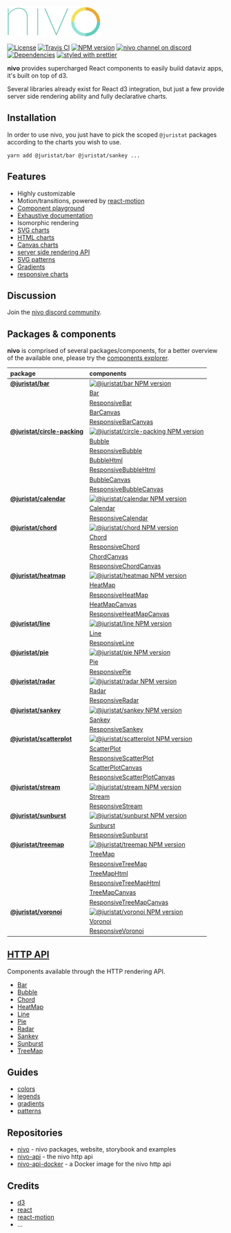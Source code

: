 <img alt="nivo" src="https://raw.githubusercontent.com/plouc/nivo/master/nivo.png" width="216" height="68"/>

[![License][license-image]][license-url]
[![Travis CI][travis-image]][travis-url]
[![NPM version][npm-image]][npm-url]
[![nivo channel on discord](https://img.shields.io/badge/discord-nivo-61dafb.svg?style=flat-square)](https://discord.gg/n7Ft74f)
[![Dependencies][gemnasium-image]][gemnasium-url]
[![styled with prettier][prettier-image]][prettier-url]

**nivo** provides supercharged React components to easily build dataviz apps,
it's built on top of d3.

Several libraries already exist for React d3 integration,
but just a few provide server side rendering ability and fully declarative charts.

## Installation

In order to use nivo, you just have to pick the scoped `@juristat` packages according to the charts you wish to use.

```
yarn add @juristat/bar @juristat/sankey ...
```

## Features

*   Highly customizable
*   Motion/transitions, powered by [react-motion](https://github.com/chenglou/react-motion)
*   [Component playground](http://nivo.rocks)
*   [Exhaustive documentation](http://nivo.rocks)
*   Isomorphic rendering
*   [SVG charts](http://nivo.rocks/#/components?filter=svg)
*   [HTML charts](http://nivo.rocks/#/components?filter=html)
*   [Canvas charts](http://nivo.rocks/#/components?filter=canvas)
*   [server side rendering API](https://github.com/plouc/nivo-api)
*   [SVG patterns](http://nivo.rocks/#/guides/patterns)
*   [Gradients](http://nivo.rocks/#/guides/gradients)
*   [responsive charts](http://nivo.rocks/#/components?q=responsive)

## Discussion

Join the [nivo discord community](https://discord.gg/n7Ft74f).

## Packages & components

**nivo** is comprised of several packages/components, for a better overview of the available one,
please try the [components explorer](http://nivo.rocks/#/components).

| package                                                                                                | components                                                                                                                                                                     |
| :----------------------------------------------------------------------------------------------------- | :----------------------------------------------------------------------------------------------------------------------------------------------------------------------------- |
| [**@juristat/bar**](https://github.com/plouc/nivo/tree/master/packages/nivo-bar)                       | [![@juristat/bar NPM version](https://img.shields.io/npm/v/@juristat/bar.svg?style=flat-square)](https://www.npmjs.com/package/@juristat/bar)                                  |
|                                                                                                        | [Bar](http://nivo.rocks/#/bar)                                                                                                                                                 |
|                                                                                                        | [ResponsiveBar](http://nivo.rocks/#/bar)                                                                                                                                       |
|                                                                                                        | [BarCanvas](http://nivo.rocks/#/bar/canvas)                                                                                                                                    |
|                                                                                                        | [ResponsiveBarCanvas](http://nivo.rocks/#/bar/canvas)                                                                                                                          |
| [**@juristat/circle-packing**](https://github.com/plouc/nivo/tree/master/packages/nivo-circle-packing) | [![@juristat/circle-packing NPM version](https://img.shields.io/npm/v/@juristat/circle-packing.svg?style=flat-square)](https://www.npmjs.com/package/@juristat/circle-packing) |
|                                                                                                        | [Bubble](http://nivo.rocks/#/bubble)                                                                                                                                           |
|                                                                                                        | [ResponsiveBubble](http://nivo.rocks/#/bubble)                                                                                                                                 |
|                                                                                                        | [BubbleHtml](http://nivo.rocks/#/bubble/html)                                                                                                                                  |
|                                                                                                        | [ResponsiveBubbleHtml](http://nivo.rocks/#/bubble/html)                                                                                                                        |
|                                                                                                        | [BubbleCanvas](http://nivo.rocks/#/bubble/canvas)                                                                                                                              |
|                                                                                                        | [ResponsiveBubbleCanvas](http://nivo.rocks/#/bubble/canvas)                                                                                                                    |
| [**@juristat/calendar**](https://github.com/plouc/nivo/tree/master/packages/nivo-calendar)             | [![@juristat/calendar NPM version](https://img.shields.io/npm/v/@juristat/calendar.svg?style=flat-square)](https://www.npmjs.com/package/@juristat/calendar)                   |
|                                                                                                        | [Calendar](http://nivo.rocks/#/calendar)                                                                                                                                       |
|                                                                                                        | [ResponsiveCalendar](http://nivo.rocks/#/calendar)                                                                                                                             |
| [**@juristat/chord**](https://github.com/plouc/nivo/tree/master/packages/nivo-chord)                   | [![@juristat/chord NPM version](https://img.shields.io/npm/v/@juristat/chord.svg?style=flat-square)](https://www.npmjs.com/package/@juristat/chord)                            |
|                                                                                                        | [Chord](http://nivo.rocks/#/chord)                                                                                                                                             |
|                                                                                                        | [ResponsiveChord](http://nivo.rocks/#/chord)                                                                                                                                   |
|                                                                                                        | [ChordCanvas](http://nivo.rocks/#/chord/canvas)                                                                                                                                |
|                                                                                                        | [ResponsiveChordCanvas](http://nivo.rocks/#/chord/canvas)                                                                                                                      |
| [**@juristat/heatmap**](https://github.com/plouc/nivo/tree/master/packages/nivo-heatmap)               | [![@juristat/heatmap NPM version](https://img.shields.io/npm/v/@juristat/heatmap.svg?style=flat-square)](https://www.npmjs.com/package/@juristat/heatmap)                      |
|                                                                                                        | [HeatMap](http://nivo.rocks/#/heatmap)                                                                                                                                         |
|                                                                                                        | [ResponsiveHeatMap](http://nivo.rocks/#/heatmap)                                                                                                                               |
|                                                                                                        | [HeatMapCanvas](http://nivo.rocks/#/heatmap/canvas)                                                                                                                            |
|                                                                                                        | [ResponsiveHeatMapCanvas](http://nivo.rocks/#/heatmap/canvas)                                                                                                                  |
| [**@juristat/line**](https://github.com/plouc/nivo/tree/master/packages/nivo-line)                     | [![@juristat/line NPM version](https://img.shields.io/npm/v/@juristat/line.svg?style=flat-square)](https://www.npmjs.com/package/@juristat/line)                               |
|                                                                                                        | [Line](http://nivo.rocks/#/line)                                                                                                                                               |
|                                                                                                        | [ResponsiveLine](http://nivo.rocks/#/line)                                                                                                                                     |
| [**@juristat/pie**](https://github.com/plouc/nivo/tree/master/packages/nivo-pie)                       | [![@juristat/pie NPM version](https://img.shields.io/npm/v/@juristat/pie.svg?style=flat-square)](https://www.npmjs.com/package/@juristat/pie)                                  |
|                                                                                                        | [Pie](http://nivo.rocks/#/pie)                                                                                                                                                 |
|                                                                                                        | [ResponsivePie](http://nivo.rocks/#/pie)                                                                                                                                       |
| [**@juristat/radar**](https://github.com/plouc/nivo/tree/master/packages/nivo-radar)                   | [![@juristat/radar NPM version](https://img.shields.io/npm/v/@juristat/radar.svg?style=flat-square)](https://www.npmjs.com/package/@juristat/radar)                            |
|                                                                                                        | [Radar](http://nivo.rocks/#/radar)                                                                                                                                             |
|                                                                                                        | [ResponsiveRadar](http://nivo.rocks/#/radar)                                                                                                                                   |
| [**@juristat/sankey**](https://github.com/plouc/nivo/tree/master/packages/nivo-sankey)                 | [![@juristat/sankey NPM version](https://img.shields.io/npm/v/@juristat/sankey.svg?style=flat-square)](https://www.npmjs.com/package/@juristat/sankey)                         |
|                                                                                                        | [Sankey](http://nivo.rocks/#/sankey)                                                                                                                                           |
|                                                                                                        | [ResponsiveSankey](http://nivo.rocks/#/sankey)                                                                                                                                 |
| [**@juristat/scatterplot**](https://github.com/plouc/nivo/tree/master/packages/nivo-scatterplot)       | [![@juristat/scatterplot NPM version](https://img.shields.io/npm/v/@juristat/scatterplot.svg?style=flat-square)](https://www.npmjs.com/package/@juristat/scatterplot)          |
|                                                                                                        | [ScatterPlot](http://nivo.rocks/#/scatterplot)                                                                                                                                 |
|                                                                                                        | [ResponsiveScatterPlot](http://nivo.rocks/#/scatterplot)                                                                                                                       |
|                                                                                                        | [ScatterPlotCanvas](http://nivo.rocks/#/scatterplot/canvas)                                                                                                                    |
|                                                                                                        | [ResponsiveScatterPlotCanvas](http://nivo.rocks/#/scatterplot/canvas)                                                                                                          |
| [**@juristat/stream**](https://github.com/plouc/nivo/tree/master/packages/nivo-stream)                 | [![@juristat/stream NPM version](https://img.shields.io/npm/v/@juristat/stream.svg?style=flat-square)](https://www.npmjs.com/package/@juristat/stream)                         |
|                                                                                                        | [Stream](http://nivo.rocks/#/stream)                                                                                                                                           |
|                                                                                                        | [ResponsiveStream](http://nivo.rocks/#/stream)                                                                                                                                 |
| [**@juristat/sunburst**](https://github.com/plouc/nivo/tree/master/packages/nivo-sunburst)             | [![@juristat/sunburst NPM version](https://img.shields.io/npm/v/@juristat/sunburst.svg?style=flat-square)](https://www.npmjs.com/package/@juristat/sunburst)                   |
|                                                                                                        | [Sunburst](http://nivo.rocks/#/sunburst)                                                                                                                                       |
|                                                                                                        | [ResponsiveSunburst](http://nivo.rocks/#/sunburst)                                                                                                                             |
| [**@juristat/treemap**](https://github.com/plouc/nivo/tree/master/packages/nivo-treemap)               | [![@juristat/treemap NPM version](https://img.shields.io/npm/v/@juristat/treemap.svg?style=flat-square)](https://www.npmjs.com/package/@juristat/treemap)                      |
|                                                                                                        | [TreeMap](http://nivo.rocks/#/treemap)                                                                                                                                         |
|                                                                                                        | [ResponsiveTreeMap](http://nivo.rocks/#/treemap)                                                                                                                               |
|                                                                                                        | [TreeMapHtml](http://nivo.rocks/#/treemap/html)                                                                                                                                |
|                                                                                                        | [ResponsiveTreeMapHtml](http://nivo.rocks/#/treemap/html)                                                                                                                      |
|                                                                                                        | [TreeMapCanvas](http://nivo.rocks/#/treemap/canvas)                                                                                                                            |
|                                                                                                        | [ResponsiveTreeMapCanvas](http://nivo.rocks/#/treemap/canvas)                                                                                                                  |
| [**@juristat/voronoi**](https://github.com/plouc/nivo/tree/master/packages/nivo-voronoi)               | [![@juristat/voronoi NPM version](https://img.shields.io/npm/v/@juristat/voronoi.svg?style=flat-square)](https://www.npmjs.com/package/@juristat/voronoi)                      |
|                                                                                                        | [Voronoi](http://nivo.rocks/#/voronoi)                                                                                                                                         |
|                                                                                                        | [ResponsiveVoronoi](http://nivo.rocks/#/voronoi)                                                                                                                               |

## [HTTP API](https://github.com/plouc/nivo-api)

Components available through the HTTP rendering API.

*   [Bar](https://nivo-api.herokuapp.com/samples/bar.svg)
*   [Bubble](https://nivo-api.herokuapp.com/samples/bubble.svg)
*   [Chord](https://nivo-api.herokuapp.com/samples/chord.svg)
*   [HeatMap](https://nivo-api.herokuapp.com/samples/heatmap.svg)
*   [Line](https://nivo-api.herokuapp.com/samples/line.svg)
*   [Pie](https://nivo-api.herokuapp.com/samples/pie.svg)
*   [Radar](https://nivo-api.herokuapp.com/samples/radar.svg)
*   [Sankey](https://nivo-api.herokuapp.com/samples/sankey.svg)
*   [Sunburst](https://nivo-api.herokuapp.com/samples/sunburst.svg)
*   [TreeMap](https://nivo-api.herokuapp.com/samples/treemap.svg)

## Guides

*   [colors](http://nivo.rocks/#/guides/colors)
*   [legends](http://nivo.rocks/#/guides/legends)
*   [gradients](http://nivo.rocks/#/guides/gradients)
*   [patterns](http://nivo.rocks/#/guides/patterns)

## Repositories

*   [nivo](https://github.com/plouc/nivo) - nivo packages, website, storybook and examples
*   [nivo-api](https://github.com/plouc/nivo-api) - the nivo http api
*   [nivo-api-docker](https://github.com/plouc/nivo-api-docker) - a Docker image for the nivo http api

## Credits

*   [d3](https://d3js.org/)
*   [react](https://facebook.github.io/react/)
*   [react-motion](https://github.com/chenglou/react-motion)
*   …

[license-image]: https://img.shields.io/github/license/plouc/nivo.svg?style=flat-square
[license-url]: https://github.com/plouc/nivo/blob/master/LICENSE.md
[npm-image]: https://img.shields.io/npm/v/@juristat/core.svg?style=flat-square
[npm-url]: https://www.npmjs.com/~nivo
[travis-image]: https://img.shields.io/travis/plouc/nivo.svg?style=flat-square
[travis-url]: https://travis-ci.org/plouc/nivo
[prettier-image]: https://img.shields.io/badge/styled_with-prettier-ff69b4.svg?style=flat-square
[prettier-url]: https://github.com/prettier/prettier
[gemnasium-image]: https://img.shields.io/gemnasium/plouc/nivo.svg?style=flat-square
[gemnasium-url]: https://gemnasium.com/plouc/nivo

